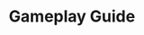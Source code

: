 ---
title: "Gameplay Guide"
weight: 3
type: docs
description: >
  Player's guide for playing with TPF Fallout 4.
---